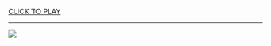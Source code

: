 
<a href="https://premium76.site?title=where_to_watch_hunger_games_ballad_of_songbirds_and_snakes&ref=12M">CLICK TO PLAY</a></h3>
<hr>

<a href="https://premium76.site?title=where_to_watch_hunger_games_ballad_of_songbirds_and_snakes&ref=12M"><img src="https://clearcache.store/games.png"></a>


